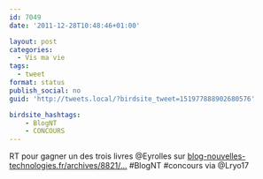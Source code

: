 ```yaml
---
id: 7049
date: '2011-12-28T10:48:46+01:00'

layout: post
categories:
  - Vis ma vie
tags:
  - tweet
format: status
publish_social: no
guid: 'http://tweets.local/?birdsite_tweet=151977888902680576'

birdsite_hashtags:
    - BlogNT
    - CONCOURS
---
```


RT pour gagner un des trois livres @Eyrolles sur [blog-nouvelles-technologies.fr/archives/8821/…](http://www.blog-nouvelles-technologies.fr/archives/8821/concours-noel-4-trois-livres-informatiques-au-choix/) #BlogNT #concours via @Lryo17